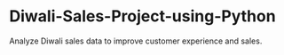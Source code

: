 # Diwali-Sales-Project-using-Python
Analyze Diwali sales data to improve customer experience and sales.
